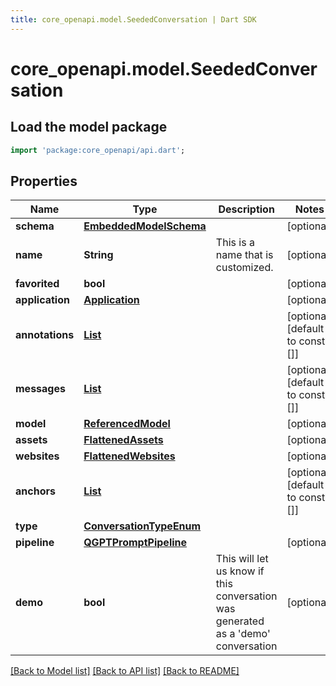 ```yaml
---
title: core_openapi.model.SeededConversation | Dart SDK
---
```


# core_openapi.model.SeededConversation

## Load the model package
```dart
import 'package:core_openapi/api.dart';
```

## Properties
Name | Type | Description | Notes
------------ | ------------- | ------------- | -------------
**schema** | [**EmbeddedModelSchema**](EmbeddedModelSchema.md) |  | [optional] 
**name** | **String** | This is a name that is customized. | [optional] 
**favorited** | **bool** |  | [optional] 
**application** | [**Application**](Application.md) |  | [optional] 
**annotations** | [**List<SeededAnnotation>**](SeededAnnotation.md) |  | [optional] [default to const []]
**messages** | [**List<SeededConversationMessage>**](SeededConversationMessage.md) |  | [optional] [default to const []]
**model** | [**ReferencedModel**](ReferencedModel.md) |  | [optional] 
**assets** | [**FlattenedAssets**](FlattenedAssets.md) |  | [optional] 
**websites** | [**FlattenedWebsites**](FlattenedWebsites.md) |  | [optional] 
**anchors** | [**List<SeededAnchor>**](SeededAnchor.md) |  | [optional] [default to const []]
**type** | [**ConversationTypeEnum**](ConversationTypeEnum.md) |  | 
**pipeline** | [**QGPTPromptPipeline**](QGPTPromptPipeline.md) |  | [optional] 
**demo** | **bool** | This will let us know if this conversation was generated as a 'demo' conversation | [optional] 

[[Back to Model list]](../README.md#documentation-for-models) [[Back to API list]](../README.md#documentation-for-api-endpoints) [[Back to README]](../README.md)


